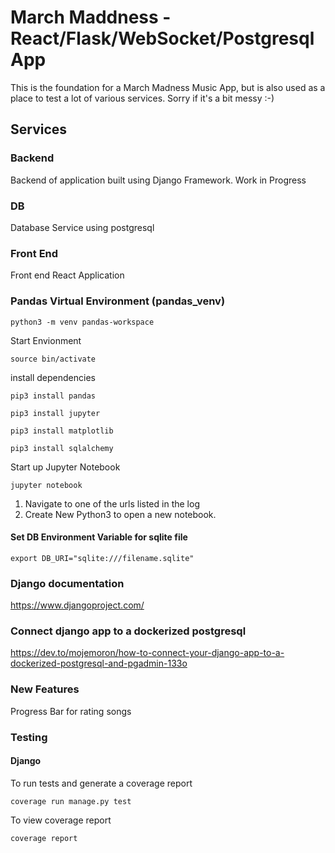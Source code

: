 # March Maddness - React/Flask/WebSocket/Postgresql App

This is the foundation for a March Madness Music App, but is also used as a place to test a lot of various services. Sorry if it's a bit messy :-)

## Services

### Backend

Backend of application built using Django Framework. Work in Progress

### DB

Database Service using postgresql

### Front End

Front end React Application


### Pandas Virtual Environment (pandas_venv)

```
python3 -m venv pandas-workspace
```

Start Envionment

```
source bin/activate
```

install dependencies
```
pip3 install pandas
```

```
pip3 install jupyter
```

```
pip3 install matplotlib
```

```
pip3 install sqlalchemy
```

Start up Jupyter Notebook
```
jupyter notebook
```

1. Navigate to one of the urls listed in the log
2. Create New Python3 to open a new notebook.

#### Set DB Environment Variable for sqlite file

```
export DB_URI="sqlite:///filename.sqlite"
```

### Django documentation
https://www.djangoproject.com/

### Connect django app to a dockerized postgresql
https://dev.to/mojemoron/how-to-connect-your-django-app-to-a-dockerized-postgresql-and-pgadmin-133o

### New Features
Progress Bar for rating songs

### Testing

#### Django

To run tests and generate a coverage report
```
coverage run manage.py test
```

To view coverage report
```
coverage report
```
